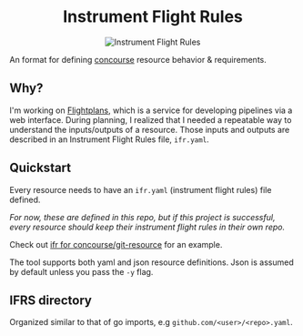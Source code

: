 <h1 align="center">Instrument Flight Rules</h1>

<div align="center">
<img src="https://user-images.githubusercontent.com/903488/47606510-3ecbd600-d9c9-11e8-91d4-6f13a813ee9e.png" alt="Instrument Flight Rules" />
</div>

An format for defining [concourse](https://concourse-ci.org/) resource behavior & requirements.

## Why?

I'm working on [Flightplans](https://github.com/waterborne-labs/flightplans), which is a service for developing pipelines via a web interface. During planning, I realized that I needed a repeatable way to understand the inputs/outputs of a resource. Those inputs and outputs are described in an Instrument Flight Rules file, `ifr.yaml`.

## Quickstart

Every resource needs to have an `ifr.yaml` (instrument flight rules) file defined.

_For now, these are defined in this repo, but if this project is successful, every resource should keep their instrument flight rules in their own repo._

Check out [ifr for concourse/git-resource](./ifrs/concourse/git-resource.yaml) for an example.

The tool supports both yaml and json resource definitions. Json is assumed by default unless you pass the `-y` flag.

## IFRS directory

Organized similar to that of go imports, e.g `github.com/<user>/<repo>.yaml`.

